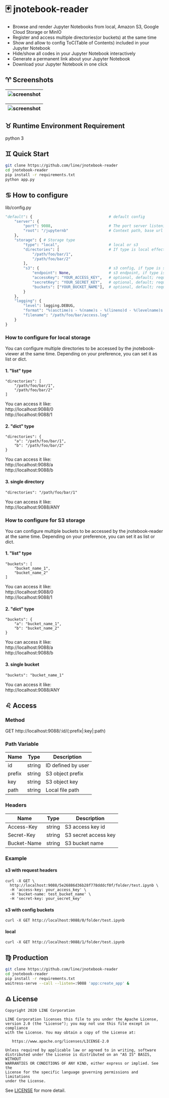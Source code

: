 # :black_joker: jnotebook-reader
- Browse and render Jupyter Notebooks from local, Amazon S3, Google Cloud Storage or MinIO
- Register and access multiple directories(or buckets) at the same time
- Show and allow to config ToC(Table of Contents) included in your Jupyter Notebook
- Hide/show all codes in your Jupyter Notebook interactively
- Generate a permanent link about your Jupyter Notebook
- Download your Jupyter Notebook in one click
## :aries: Screenshots

|![screenshot](docs/images/screenshot-1.png)|
| ----------------------------------------- |

|![screenshot](docs/images/screenshot-2.png)|
| ----------------------------------------- |

## :taurus: Runtime Environment Requirement
python 3

## :gemini: Quick Start
```bash
git clone https://github.com/line/jnotebook-reader
cd jnotebook-reader
pip install -r requirements.txt
python app.py
```
## :cancer: How to configure
lib/config.py
```python
"default": {                                  # default config
    "server": {
        "port": 9088,                         # The port server listening on
        "root": "/jupyternb"                  # Context path, base url
    },
    "storage": { # Storage type
        "type": "local",                      # local or s3
        "directories": [                      # If type is local effective
            "/path/foo/bar/1",
            "/path/foo/bar/2"
        ],                                              
        "s3": {                               # s3 config, if type is s3 effective
            "endpoint": None,                 # s3 endpoint, if type is s3 required, if set with None would access to s3 global url
            "accessKey": "YOUR_ACCESS_KEY",   # optional, default; request header "Access-Key" could replace it
            "secretKey": "YOUR_SECRET_KEY",   # optional, default; request header "Secret-Key" could replace it
            "buckets": ["YOUR_BUCKET_NAME"],  # optional, default; request header "Bucket-Name" could replace it
        }
    },
    "logging": {
        "level": logging.DEBUG,
        "format": "%(asctime)s - %(name)s - %(lineno)d - %(levelname)s - %(message)s",
        "filename": "/path/foo/bar/access.log"
    }
}
```
### How to configure for local storage
You can configure multiple directories to be accessed by the jnotebook-viewer at the same time. Depending on your preference, you can set it as list or dict.
#### 1. "list" type
```
"directories": [
    "/path/foo/bar/1",
    "/path/foo/bar/2"
]
```
You can access it like: <br/>
http://localhost:9088/0 <br/>
http://localhost:9088/1
#### 2. "dict" type
```
"directories": {
    "a": "/path/foo/bar/1",
    "b": "/path/foo/bar/2"
}
```
You can access it like: <br/>
http://localhost:9088/a <br/>
http://localhost:9088/b
#### 3. single directory
```
"directories": "/path/foo/bar/1"
```
You can access it like: <br/>
http://localhost:9088/ANY
### How to configure for S3 storage
You can configure multiple buckets to be accessed by the jnotebook-reader at the same time. Depending on your preference, you can set it as list or dict.
#### 1. "list" type
```
"buckets": [
    "bucket_name_1",
    "bucket_name_2"
]
```
You can access it like: <br/>
http://localhost:9088/0 <br/>
http://localhost:9088/1
#### 2. "dict" type
```
"buckets": {
    "a": "bucket_name_1",
    "b": "bucket_name_2"
}
```
You can access it like: <br/>
http://localhost:9088/a <br/>
http://localhost:9088/b
#### 3. single bucket
```
"buckets": "bucket_name_1"
```
You can access it like: <br/>
http://localhost:9088/ANY
## :leo: Access
### Method
GET http://localhost:9088/:id/(:prefix|:key|:path)
### Path Variable
| Name  | Type  | Description  |
|---|---|---|
| id | string | ID defined by user |
| prefix | string | S3 object prefix |
| key | string | S3 object key |
| path | string | Local file path |
### Headers
| Name  | Type  | Description  |
|---|---|---|
| Access-Key | string | S3 access key id |
| Secret-Key | string | S3 secret access key |
| Bucket-Name | string | S3 bucket name |

### Example
#### s3 with request headers
```
curl -X GET \
  http://localhost:9088/5e26886d36b28f778dddcf0f/folder/test.ipynb \
  -H 'access-key: your_access_key' \
  -H 'bucket-name: test_bucket_name' \
  -H 'secret-key: your_secret_key'
```
#### s3 with config buckets
```
curl -X GET http://localhost:9088/0/folder/test.ipynb
```
#### local
```
curl -X GET http://localhost:9088/1/folder/test.ipynb
```
## :virgo: Production
```bash
git clone https://github.com/line/jnotebook-reader
cd jnotebook-reader
pip install -r requirements.txt
waitress-serve --call --listen=:9088 'app:create_app' &
```

## :libra: License

```
Copyright 2020 LINE Corporation

LINE Corporation licenses this file to you under the Apache License,
version 2.0 (the "License"); you may not use this file except in compliance
with the License. You may obtain a copy of the License at:

   https://www.apache.org/licenses/LICENSE-2.0

Unless required by applicable law or agreed to in writing, software
distributed under the License is distributed on an "AS IS" BASIS, WITHOUT
WARRANTIES OR CONDITIONS OF ANY KIND, either express or implied. See the
License for the specific language governing permissions and limitations
under the License.
```

See [LICENSE](LICENSE) for more detail. 

